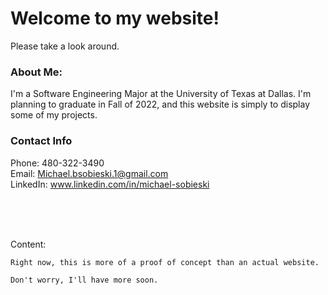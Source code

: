# Welcome to my website!
Please take a look around.

### **About Me:**
I'm a Software Engineering Major at the University of Texas at Dallas. I'm planning to graduate in Fall of 2022, and this website is simply to
display some of my projects.

### **Contact Info**
  Phone: 480-322-3490<br>
  Email: Michael.bsobieski.1@gmail.com<br>
  LinkedIn: www.linkedin.com/in/michael-sobieski



<br>
<br>
<br>

Content:
```
Right now, this is more of a proof of concept than an actual website.

Don't worry, I'll have more soon.

```

